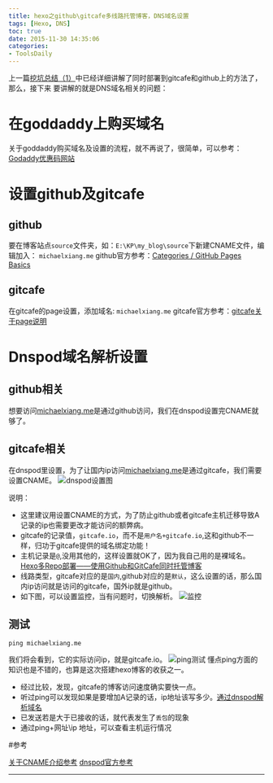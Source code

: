 ```yaml
---
title: hexo之github\gitcafe多线路托管博客，DNS域名设置
tags: [Hexo, DNS]
toc: true
date: 2015-11-30 14:35:06
categories: 
- ToolsDaily
---
```

上一篇[挖坑总结（1）](http://michaelxiang.me/2015/11/30/hexo-gitcafe-github-deploy/)中已经详细讲解了同时部署到gitcafe和github上的方法了，那么，接下来
要讲解的就是DNS域名相关的问题：
# 在goddaddy上购买域名
关于goddaddy购买域名及设置的流程，就不再说了，很简单，可以参考：[Godaddy优惠码网站](http://www.dute.me/guideline/)

<!-- more -->
# 设置github及gitcafe

## github
要在博客站点`source`文件夹，如：`E:\KP\my_blog\source`下新建CNAME文件，编辑加入：
`michaelxiang.me`
github官方参考：[Categories / GitHub Pages Basics](https://help.github.com/categories/github-pages-basics/)

## gitcafe
在gitcafe的page设置，添加域名:
`michaelxiang.me`
gitcafe官方参考：[gitcafe关于page说明](https://help.gitcafe.com/manuals/help/pages-services)

# Dnspod域名解析设置

## github相关
想要访问[michaelxiang.me](michelxiang.me)是通过github访问，我们在dnspod设置完CNAME就够了。

## gitcafe相关
在dnspod里设置，为了让国内ip访问[michaelxiang.me](michelxiang.me)是通过gitcafe，我们需要设置CNAME。
![dnspod设置图](http://i5.tietuku.com/7d4e84f088f8514b.png)

说明：
+ 这里建议用设置CNAME的方式，为了防止github或者gitcafe主机迁移导致A记录的ip也需要更改才能访问的额弊病。
+ gitcafe的记录值，`gitcafe.io`，而不是`用户名+gitcafe.io`,这和github不一样，归功于gitcafe提供的域名绑定功能！
+ 主机记录是`@`,没用其他的，这样设置就OK了，因为我自己用的是裸域名。[Hexo多Repo部署——使用Github和GitCafe同时托管博客](http://www.alok2333.com/2015/10/03/blog-hexo-next/#comment-2383478967)
+ 线路类型，gitcafe对应的是`国内`,github对应的是`默认`，这么设置的话，那么国内ip访问就是访问的gitcafe，国外ip就是github。
+ 如下图，可以设置监控，当有问题时，切换解析。
![监控](http://i5.tietuku.com/21b9ca72e190ff68.png)

## 测试
```
ping michaelxiang.me
```
我们将会看到，它的实际访问ip，就是gitcafe.io。
![ping测试](http://i5.tietuku.com/9977e4eedd3e0f55.png)
懂点ping方面的知识也是不错的，也算是这次搭建hexo博客的收获之一。
+ 经过比较，发现，gitcafe的博客访问速度确实要快一点。
+ 听过ping可以发现如果是要增加A记录的话，ip地址该写多少。[通过dnspod解析域名](http://www.alok2333.com/2015/10/03/blog-hexo-next/#comment-2384631807)
+ 已发送若是大于已接收的话，就代表发生了`丢包`的现象
+ 通过ping+网址\ip 地址，可以查看主机运行情况


#参考

[关于CNAME介绍参考](http://www.zhihu.com/question/20414602)
[dnspod官方参考](https://support.dnspod.cn/Kb/showarticle/tsid/32/)

----

